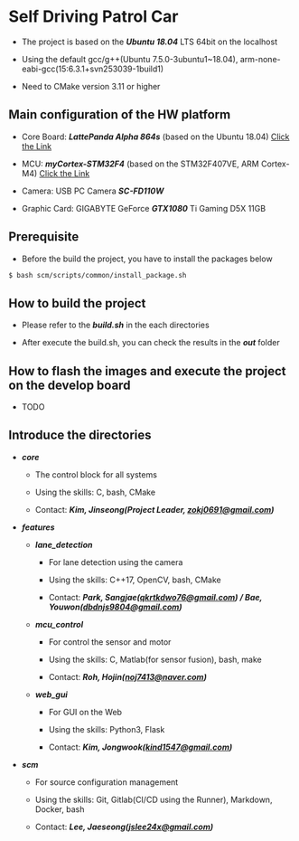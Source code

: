 # Self Driving Patrol Car

* The project is based on the ***Ubuntu 18.04*** LTS 64bit on the localhost

* Using the default gcc/g++(Ubuntu 7.5.0-3ubuntu1~18.04), arm-none-eabi-gcc(15:6.3.1+svn253039-1build1)

* Need to CMake version 3.11 or higher


## Main configuration of the HW platform

* Core Board: ***LattePanda Alpha 864s*** (based on the Ubuntu 18.04) [Click the Link](https://www.lattepanda.com/products/lattepanda-alpha-864s.html)

* MCU: ***myCortex-STM32F4*** (based on the STM32F407VE, ARM Cortex-M4) [Click the Link](http://withrobot.com/embeddedboard/mycortex-stm32f4/)

* Camera: USB PC Camera ***SC-FD110W***

* Graphic Card: GIGABYTE GeForce ***GTX1080*** Ti Gaming D5X 11GB


## Prerequisite

* Before the build the project, you have to install the packages below

```bash
$ bash scm/scripts/common/install_package.sh
```


## How to build the project

* Please refer to the ***build.sh*** in the each directories

* After execute the build.sh, you can check the results in the ***out*** folder


## How to flash the images and execute the project on the develop board

* TODO


## Introduce the directories

* ***core***

  * The control block for all systems

  * Using the skills: C, bash, CMake

  * Contact: ***Kim, Jinseong(Project Leader, zokj0691@gmail.com)***


* ***features***

  * ***lane_detection***

    * For lane detection using the camera

    * Using the skills: C++17, OpenCV, bash, CMake

    * Contact: ***Park, Sangjae(qkrtkdwo76@gmail.com) / Bae, Youwon(dbdnjs9804@gmail.com)***

  * ***mcu_control***

    * For control the sensor and motor

    * Using the skills: C, Matlab(for sensor fusion), bash, make

    * Contact: ***Roh, Hojin(noj7413@naver.com)***

  * ***web_gui***

    * For GUI on the Web

    * Using the skills: Python3, Flask

    * Contact: ***Kim, Jongwook(kind1547@gmail.com)***


* ***scm***

  * For source configuration management

  * Using the skills: Git, Gitlab(CI/CD using the Runner), Markdown, Docker, bash

  * Contact: ***Lee, Jaeseong(jslee24x@gmail.com)***
